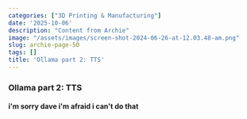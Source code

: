 ```yaml
---
categories: ["3D Printing & Manufacturing"]
date: '2025-10-06'
description: "Content from Archie"
image: "/assets/images/screen-shot-2024-06-26-at-12.03.48-am.png"
slug: archie-page-50
tags: []
title: 'Ollama part 2: TTS'
---
```



### Ollama part 2: TTS


#### i'm sorry dave i'm afraid i can't do that


